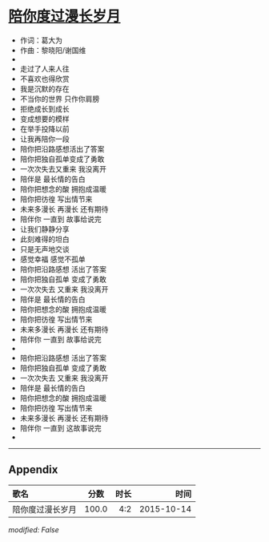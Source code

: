 # [陪你度过漫长岁月](https://music.163.com/song?id=35403523)

* 作词：葛大为
* 作曲：黎晓阳/谢国维
* 
* 走过了人来人往
* 不喜欢也得欣赏
* 我是沉默的存在
* 不当你的世界 只作你肩膀
* 拒绝成长到成长
* 变成想要的模样
* 在举手投降以前
* 让我再陪你一段
* 陪你把沿路感想活出了答案
* 陪你把独自孤单变成了勇敢
* 一次次失去又重来 我没离开
* 陪伴是 最长情的告白
* 陪你把想念的酸 拥抱成温暖
* 陪你把彷徨 写出情节来
* 未来多漫长 再漫长 还有期待
* 陪伴你 一直到 故事给说完
* 让我们静静分享
* 此刻难得的坦白
* 只是无声地交谈
* 感觉幸福 感觉不孤单
* 陪你把沿路感想 活出了答案
* 陪你把独自孤单 变成了勇敢
* 一次次失去 又重来 我没离开
* 陪伴是 最长情的告白
* 陪你把想念的酸 拥抱成温暖
* 陪你把彷徨 写出情节来
* 未来多漫长 再漫长 还有期待
* 陪伴你 一直到 故事给说完
* 
* 陪你把沿路感想 活出了答案
* 陪你把独自孤单 变成了勇敢
* 一次次失去 又重来 我没离开
* 陪伴是 最长情的告白
* 陪你把想念的酸 拥抱成温暖
* 陪你把彷徨 写出情节来
* 未来多漫长 再漫长 还有期待
* 陪伴你 一直到 这故事说完
* 


---

## Appendix

|歌名|分数|时长|时间|
|:---|:---:|---:|---:|
|陪你度过漫长岁月|100.0|4:2|2015-10-14

*modified: False*
